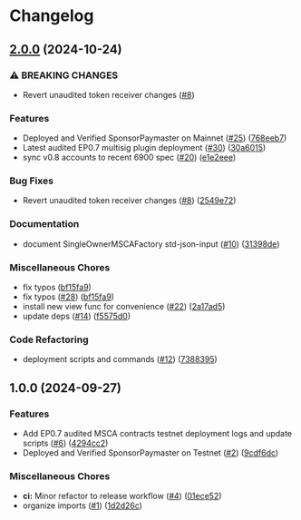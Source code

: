 # Changelog

## [2.0.0](https://github.com/circlefin/buidl-wallet-contracts/compare/v1.0.0...v2.0.0) (2024-10-24)


### ⚠ BREAKING CHANGES

* Revert unaudited token receiver changes ([#8](https://github.com/circlefin/buidl-wallet-contracts/issues/8))

### Features

* Deployed and Verified SponsorPaymaster on Mainnet ([#25](https://github.com/circlefin/buidl-wallet-contracts/issues/25)) ([768eeb7](https://github.com/circlefin/buidl-wallet-contracts/commit/768eeb746138c536588b30d49050625bbc7e5528))
* Latest audited EP0.7 multisig plugin deployment ([#30](https://github.com/circlefin/buidl-wallet-contracts/issues/30)) ([30a6015](https://github.com/circlefin/buidl-wallet-contracts/commit/30a6015dfa1444f4459657f41da2f4d9d46c61ab))
* sync v0.8 accounts to recent 6900 spec ([#20](https://github.com/circlefin/buidl-wallet-contracts/issues/20)) ([e1e2eee](https://github.com/circlefin/buidl-wallet-contracts/commit/e1e2eeea51f72cfe676356d7b05c3cce3c42a9de))


### Bug Fixes

* Revert unaudited token receiver changes ([#8](https://github.com/circlefin/buidl-wallet-contracts/issues/8)) ([2549e72](https://github.com/circlefin/buidl-wallet-contracts/commit/2549e726144a87807bcc3a29628093c33d18ee10))


### Documentation

* document SingleOwnerMSCAFactory std-json-input ([#10](https://github.com/circlefin/buidl-wallet-contracts/issues/10)) ([31398de](https://github.com/circlefin/buidl-wallet-contracts/commit/31398deb3b3af7c35f3521c5ff2d10b092b2b65b))


### Miscellaneous Chores

* fix typos ([bf15fa9](https://github.com/circlefin/buidl-wallet-contracts/commit/bf15fa9b8a87327dbe43d77fabe925f42f9bc06d))
* fix typos ([#28](https://github.com/circlefin/buidl-wallet-contracts/issues/28)) ([bf15fa9](https://github.com/circlefin/buidl-wallet-contracts/commit/bf15fa9b8a87327dbe43d77fabe925f42f9bc06d))
* install new view func for convenience ([#22](https://github.com/circlefin/buidl-wallet-contracts/issues/22)) ([2a17ad5](https://github.com/circlefin/buidl-wallet-contracts/commit/2a17ad5fb15313425188f4235b9568c94e1bfc7e))
* update deps ([#14](https://github.com/circlefin/buidl-wallet-contracts/issues/14)) ([f5575d0](https://github.com/circlefin/buidl-wallet-contracts/commit/f5575d0886bdaa49bd1100f2a06261d6060490df))


### Code Refactoring

* deployment scripts and commands ([#12](https://github.com/circlefin/buidl-wallet-contracts/issues/12)) ([7388395](https://github.com/circlefin/buidl-wallet-contracts/commit/7388395fac2ac8bcd19af9a1caaac5df3c4813f2))

## 1.0.0 (2024-09-27)


### Features

* Add EP0.7 audited MSCA contracts testnet deployment logs and update scripts ([#6](https://github.com/circlefin/buidl-wallet-contracts/issues/6)) ([4294cc2](https://github.com/circlefin/buidl-wallet-contracts/commit/4294cc256becfbd2ba10e4131d43dcacbbf74de5))
* Deployed and Verified SponsorPaymaster on Testnet ([#2](https://github.com/circlefin/buidl-wallet-contracts/issues/2)) ([9cdf6dc](https://github.com/circlefin/buidl-wallet-contracts/commit/9cdf6dcae6af02270d118bbf0f7e0f5ba09cb9ae))


### Miscellaneous Chores

* **ci:** Minor refactor to release workflow ([#4](https://github.com/circlefin/buidl-wallet-contracts/issues/4)) ([01ece52](https://github.com/circlefin/buidl-wallet-contracts/commit/01ece52aa40bcbe70cdc54319d1fde3a2b4e5bd6))
* organize imports ([#1](https://github.com/circlefin/buidl-wallet-contracts/issues/1)) ([1d2d26c](https://github.com/circlefin/buidl-wallet-contracts/commit/1d2d26c1f22475a7cdbf2689a6c3415142e8e8e5))
